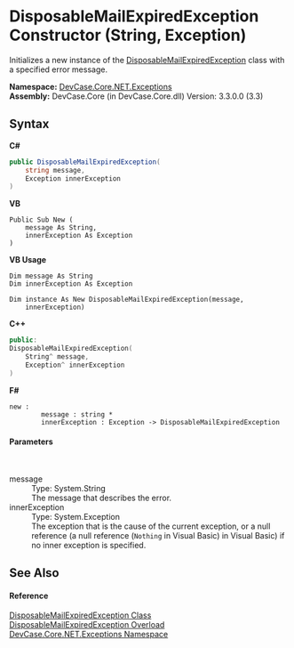 # DisposableMailExpiredException Constructor (String, Exception)
 

Initializes a new instance of the <a href="T_DevCase_Core_NET_Exceptions_DisposableMailExpiredException">DisposableMailExpiredException</a> class with a specified error message.

**Namespace:**&nbsp;<a href="N_DevCase_Core_NET_Exceptions">DevCase.Core.NET.Exceptions</a><br />**Assembly:**&nbsp;DevCase.Core (in DevCase.Core.dll) Version: 3.3.0.0 (3.3)

## Syntax

**C#**<br />
``` C#
public DisposableMailExpiredException(
	string message,
	Exception innerException
)
```

**VB**<br />
``` VB
Public Sub New ( 
	message As String,
	innerException As Exception
)
```

**VB Usage**<br />
``` VB Usage
Dim message As String
Dim innerException As Exception

Dim instance As New DisposableMailExpiredException(message, 
	innerException)
```

**C++**<br />
``` C++
public:
DisposableMailExpiredException(
	String^ message, 
	Exception^ innerException
)
```

**F#**<br />
``` F#
new : 
        message : string * 
        innerException : Exception -> DisposableMailExpiredException
```


#### Parameters
&nbsp;<dl><dt>message</dt><dd>Type: System.String<br />The message that describes the error.</dd><dt>innerException</dt><dd>Type: System.Exception<br />The exception that is the cause of the current exception, or a null reference (a null reference (`Nothing` in Visual Basic) in Visual Basic) if no inner exception is specified.</dd></dl>

## See Also


#### Reference
<a href="T_DevCase_Core_NET_Exceptions_DisposableMailExpiredException">DisposableMailExpiredException Class</a><br /><a href="Overload_DevCase_Core_NET_Exceptions_DisposableMailExpiredException__ctor">DisposableMailExpiredException Overload</a><br /><a href="N_DevCase_Core_NET_Exceptions">DevCase.Core.NET.Exceptions Namespace</a><br />